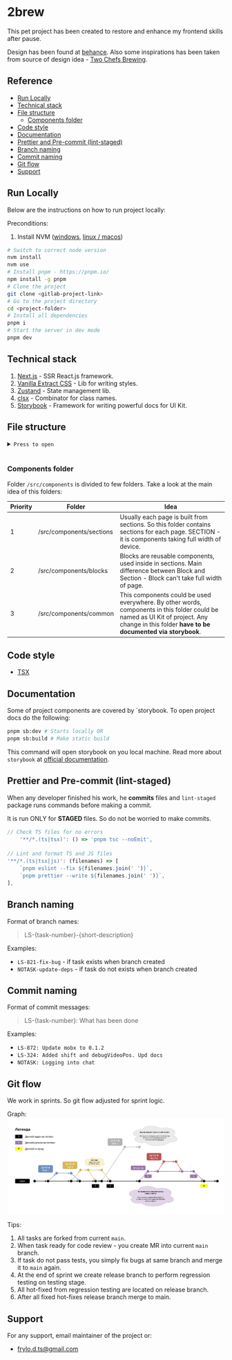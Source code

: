 # 2brew

This pet project has been created to restore and enhance my frontend skills after pause.

Design has been found at [behance](https://www.behance.net/gallery/200329475/Two-Chefs-brewing-UIUX-Design-Landing-Concept?tracking_source=search_projects|landing+page+figma+shop&l=3). Also some inspirations has been taken from source of design idea - [Two Chefs Brewing](https://twochefsbrewing.com/).

## Reference <!-- omit from toc -->

- [Run Locally](#run-locally)
- [Technical stack](#technical-stack)
- [File structure](#file-structure)
	- [Components folder](#components-folder)
- [Code style](#code-style)
- [Documentation](#documentation)
- [Prettier and Pre-commit (lint-staged)](#prettier-and-pre-commit-lint-staged)
- [Branch naming](#branch-naming)
- [Commit naming](#commit-naming)
- [Git flow](#git-flow)
- [Support](#support)

## Run Locally

Below are the instructions on how to run project locally:

Preconditions:
1. Install NVM ([windows](https://github.com/coreybutler/nvm-windows), [linux / macos](https://github.com/nvm-sh/nvm))

```bash
# Switch to correct node version
nvm install
nvm use
# Install pnpm - https://pnpm.io/
npm install -g pnpm
# Clone the project
git clone <gitlab-project-link>
# Go to the project directory
cd <project-folder>
# Install all dependencies
pnpm i
# Start the server in dev mode
pnpm dev
```

## Technical stack

1. [Next.js](https://nextjs.org/) - SSR React.js framework.
2. [Vanilla Extract CSS](https://vanilla-extract.style/) - Lib for writing styles.
3. [Zustand](https://zustand-demo.pmnd.rs/) - State management lib.
4. [clsx](https://www.npmjs.com/package/clsx) - Combinator for class names.
5. [Storybook](https://storybook.js.org/) - Framework for writing powerful docs for UI Kit.

## File structure

<details><summary><code>Press to open</code></summary>

```
.
├── .husky                         Contains tasks for precommit
├── .vscode                        All required plugins are stored here as recommendations
├── @types                         Global types
├── src                            Folder with all sources
│   ├── app                            Folder defining routing of app
│   ├── assets                         Folder with assets, could be imported from code
│   ├── components                     Check "Components folder" chapter
│   │   ├── blocks                         Check "Components folder" chapter
│   │   ├── common                         Check "Components folder" chapter
│   │   └── sections                       Check "Components folder" chapter
│   ├── stores                         Folders with all zustand stores
│   ├── styles                         Folders with all basic vanilla-extract/css styles
│   ├── constants                      Project constants
├── next.config.js                 Config for NextJS
├── next-env.d.ts                  Typing config for NextJS
├── out                            Folder with build
├── package.json                   Yarn package list and config
├── public                         Static files
│   ├── favicon.ico                    Favicon of site
│   └── fonts                          Folder with all fonts
└── README.md                      You are here
```

</details>
<br>

### Components folder

Folder `/src/components` is divided to few folders. Take a look at the main idea of this folders:

| Priority | Folder               | Idea                                                                                                                                                                                                        |
| -------- | -------------------- | ----------------------------------------------------------------------------------------------------------------------------------------------------------------------------------------------------------- |
| 1        | /src/components/sections | Usually each page is built from sections. So this folder contains sections for each page. SECTION - it is components taking full width of device.                                                           |
| 2        | /src/components/blocks   | Blocks are reusable components, used inside in sections. Main difference between Block and Section - Block can't take full width of page.                                                                   |
| 3        | /src/components/common   | This components could be used everywhere. By other words, components in this folder could be named as UI Kit of project. Any change in this folder **have to be documented via storybook**. |

## Code style

-   [TSX](./README/jsx-codestyle.md)

## Documentation

Some of project components are covered by `storybook. To open project docs do the following:

```bash
pnpm sb:dev # Starts locally OR
pnpm sb:build # Make static build
```

This command will open storybook on you local machine. Read more about `storybook` at [official documentation](https://storybook.js.org/docs/get-started/whats-a-story).

## Prettier and Pre-commit (lint-staged)

When any developer finished his work, he **commits** files and `lint-staged` package runs commands before making a commit.

It is run ONLY for **STAGED** files. So do not be worried to make commits.

```js
// Check TS files for no errors
	'**/*.(ts|tsx)': () => 'pnpm tsc --noEmit',

// Lint and format TS and JS files
'**/*.(ts|tsx|js)': (filenames) => [
    `pnpm eslint --fix ${filenames.join(' ')}`,
    `pnpm prettier --write ${filenames.join(' ')}`,
],
```

## Branch naming

Format of branch names:

> LS-{task-number}-{short-description}

Examples:

-   `LS-821-fix-bug` - if task exists when branch created
-   `NOTASK-update-deps` - if task do not exists when branch created

## Commit naming

Format of commit messages:

> LS-{task-number}: What has been done

Examples:

-   `LS-872: Update mobx to 0.1.2`
-   `LS-324: Added shift and debugVideoPos. Upd docs`
-   `NOTASK: Logging into chat`

## Git flow

We work in sprints. So git flow adjusted for sprint logic.

Graph:
![git graph](README/git-hub-release-flow.png)

Tips:

1. All tasks are forked from current `main`.
2. When task ready for code review - you create MR into current `main` branch.
3. If task do not pass tests, you simply fix bugs at same branch and merge it to `main` again.
4. At the end of sprint we create release branch to perform regression testing on testing stage.
5. All hot-fixed from regression testing are located on release branch.
6. After all fixed hot-fixes release branch merge to main.

## Support

For any support, email maintainer of the project or:

- frylo.d.ts@gmail.com

